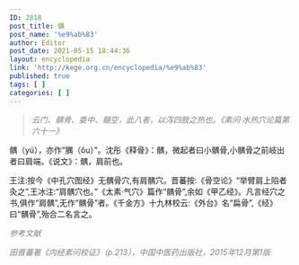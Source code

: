 ```yaml
---
ID: 2818
post_title: 髃
post_name: '%e9%ab%83'
author: Editor
post_date: 2021-05-15 18:44:36
layout: encyclopedia
link: 'http://kege.org.cn/encyclopedia/%e9%ab%83'
published: true
tags: [ ]
categories: [ ]
---
```

<blockquote><span style="color: #808080;"><em>云门、髃骨、委中、髓空，此八者，以泻四肢之热也。《素问·水热穴论篇第六十一》</em></span></blockquote>
髃（yú），亦作“腢（ǒu）”。沈彤《释骨》：髃，微起者曰小髃骨,小髃骨之前岐出者曰肩端。《说文》：髃，肩前也。

王注:按今《中孔穴图经》无髃骨穴,有肩髃穴。晋蕃按:《骨空论》“举臂肩上陷者灸之”,王冰注:“肩髃穴也。”《太素·气穴》篇作“髃骨”,余如《甲乙经》。凡言经穴之书,俱作“肩髃”,无作“髃骨”者。《千金方》十九林校云:《外台》名“扁骨”,《经》曰“髃骨”,殆合二名言之。

<span style="color: #808080;"><em>参考文献</em></span>

<span style="color: #808080;"><em>田晋蕃著《内经素问校证》（p.213），中国中医药出版社，2015年12月第1版</em></span>